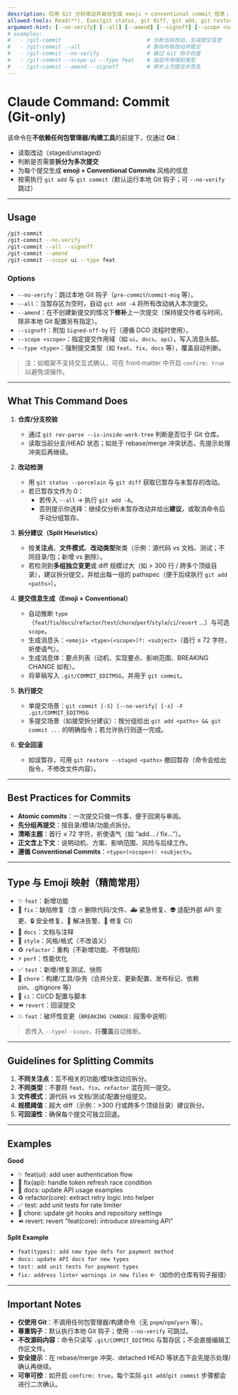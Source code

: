 ```yaml
---
description: 仅用 Git 分析改动并自动生成 emoji + conventional commit 信息；必要时建议拆分提交，默认运行本地 Git 钩子（可 --no-verify 跳过）
allowed-tools: Read(**), Exec(git status, git diff, git add, git restore --staged, git commit, git rev-parse, git config), Write(.git/COMMIT_EDITMSG)
argument-hint: [--no-verify] [--all] [--amend] [--signoff] [--scope <scope>] [--type <type>]
# examples:
#   - /git-commit                           # 分析当前改动，生成提交信息
#   - /git-commit --all                     # 暂存所有改动并提交
#   - /git-commit --no-verify               # 跳过 Git 钩子检查
#   - /git-commit --scope ui --type feat    # 指定作用域和类型
#   - /git-commit --amend --signoff         # 修补上次提交并签名
---
```


# Claude Command: Commit (Git‑only)

该命令在**不依赖任何包管理器/构建工具**的前提下，仅通过 **Git**：
- 读取改动（staged/unstaged）
- 判断是否需要**拆分为多次提交**
- 为每个提交生成 **emoji + Conventional Commits** 风格的信息
- 按需执行 `git add` 与 `git commit`（默认运行本地 Git 钩子；可 `--no-verify` 跳过）

---

## Usage

```bash
/git-commit
/git-commit --no-verify
/git-commit --all --signoff
/git-commit --amend
/git-commit --scope ui --type feat
```

### Options
- `--no-verify`：跳过本地 Git 钩子（`pre-commit`/`commit-msg` 等）。
- `--all`：当暂存区为空时，自动 `git add -A` 将所有改动纳入本次提交。
- `--amend`：在不创建新提交的情况下**修补**上一次提交（保持提交作者与时间，除非本地 Git 配置另有指定）。
- `--signoff`：附加 `Signed-off-by` 行（遵循 DCO 流程时使用）。
- `--scope <scope>`：指定提交作用域（如 `ui`、`docs`、`api`），写入消息头部。
- `--type <type>`：强制提交类型（如 `feat`、`fix`、`docs` 等），覆盖自动判断。

> 注：如框架不支持交互式确认，可在 front‑matter 中开启 `confirm: true` 以避免误操作。

---

## What This Command Does

1. **仓库/分支校验**
   - 通过 `git rev-parse --is-inside-work-tree` 判断是否位于 Git 仓库。
   - 读取当前分支/HEAD 状态；如处于 rebase/merge 冲突状态，先提示处理冲突后再继续。

2. **改动检测**
   - 用 `git status --porcelain` 与 `git diff` 获取已暂存与未暂存的改动。
   - 若已暂存文件为 0：
     - 若传入 `--all` → 执行 `git add -A`。
     - 否则提示你选择：继续仅分析未暂存改动并给出**建议**，或取消命令后手动分组暂存。

3. **拆分建议（Split Heuristics）**
   - 按**关注点**、**文件模式**、**改动类型**聚类（示例：源代码 vs 文档、测试；不同目录/包；新增 vs 删除）。
   - 若检测到**多组独立变更**或 diff 规模过大（如 > 300 行 / 跨多个顶级目录），建议拆分提交，并给出每一组的 pathspec（便于后续执行 `git add <paths>`）。

4. **提交信息生成（Emoji + Conventional）**
   - 自动推断 `type`（`feat`/`fix`/`docs`/`refactor`/`test`/`chore`/`perf`/`style`/`ci`/`revert` …）与可选 `scope`。
   - 生成消息头：`<emoji> <type>(<scope>)?: <subject>`（首行 ≤ 72 字符，祈使语气）。
   - 生成消息体：要点列表（动机、实现要点、影响范围、BREAKING CHANGE 如有）。
   - 将草稿写入 `.git/COMMIT_EDITMSG`，并用于 `git commit`。

5. **执行提交**
   - 单提交场景：`git commit [-S] [--no-verify] [-s] -F .git/COMMIT_EDITMSG`
   - 多提交场景（如接受拆分建议）：按分组给出 `git add <paths> && git commit ...` 的明确指令；若允许执行则逐一完成。

6. **安全回滚**
   - 如误暂存，可用 `git restore --staged <paths>` 撤回暂存（命令会给出指令，不修改文件内容）。

---

## Best Practices for Commits

- **Atomic commits**：一次提交只做一件事，便于回溯与审阅。
- **先分组再提交**：按目录/模块/功能点拆分。
- **清晰主题**：首行 ≤ 72 字符，祈使语气（如 “add… / fix…”）。
- **正文含上下文**：说明动机、方案、影响范围、风险与后续工作。
- **遵循 Conventional Commits**：`<type>(<scope>): <subject>`。

---

## Type 与 Emoji 映射（精简常用）

- ✨ `feat`：新增功能  
- 🐛 `fix`：缺陷修复（含 🔥 删除代码/文件、🚑️ 紧急修复、👽️ 适配外部 API 变更、🔒️ 安全修复、🚨 解决告警、💚 修复 CI）  
- 📝 `docs`：文档与注释  
- 🎨 `style`：风格/格式（不改语义）  
- ♻️ `refactor`：重构（不新增功能、不修缺陷）  
- ⚡️ `perf`：性能优化  
- ✅ `test`：新增/修复测试、快照  
- 🔧 `chore`：构建/工具/杂务（合并分支、更新配置、发布标记、依赖 pin、.gitignore 等）  
- 👷 `ci`：CI/CD 配置与脚本  
- ⏪️ `revert`：回滚提交  
- 💥 `feat`：破坏性变更（`BREAKING CHANGE:` 段落中说明）

> 若传入 `--type`/`--scope`，将**覆盖**自动推断。

---

## Guidelines for Splitting Commits

1. **不同关注点**：互不相关的功能/模块改动应拆分。  
2. **不同类型**：不要将 `feat`、`fix`、`refactor` 混在同一提交。  
3. **文件模式**：源代码 vs 文档/测试/配置分组提交。  
4. **规模阈值**：超大 diff（示例：>300 行或跨多个顶级目录）建议拆分。  
5. **可回滚性**：确保每个提交可独立回退。

---

## Examples

**Good**
- ✨ feat(ui): add user authentication flow  
- 🐛 fix(api): handle token refresh race condition  
- 📝 docs: update API usage examples  
- ♻️ refactor(core): extract retry logic into helper  
- ✅ test: add unit tests for rate limiter  
- 🔧 chore: update git hooks and repository settings  
- ⏪️ revert: revert "feat(core): introduce streaming API"

**Split Example**
- `feat(types): add new type defs for payment method`
- `docs: update API docs for new types`
- `test: add unit tests for payment types`
- `fix: address linter warnings in new files`  ←（如你的仓库有钩子报错）

---

## Important Notes

- **仅使用 Git**：不调用任何包管理器/构建命令（无 `pnpm`/`npm`/`yarn` 等）。  
- **尊重钩子**：默认执行本地 Git 钩子；使用 `--no-verify` 可跳过。  
- **不改源码内容**：命令只读写 `.git/COMMIT_EDITMSG` 与暂存区；不会直接编辑工作区文件。  
- **安全提示**：在 rebase/merge 冲突、detached HEAD 等状态下会先提示处理/确认再继续。  
- **可审可控**：如开启 `confirm: true`，每个实际 `git add`/`git commit` 步骤都会进行二次确认。